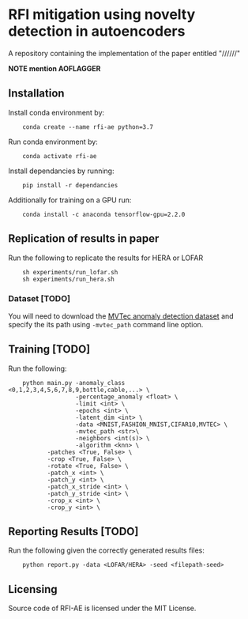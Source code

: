 # RFI mitigation using novelty detection in autoencoders
A repository containing the implementation of the paper entitled "//////"

**NOTE mention AOFLAGGER**

## Installation 
Install conda environment by:
``` 
    conda create --name rfi-ae python=3.7
``` 
Run conda environment by:
``` 
    conda activate rfi-ae 
``` 

Install dependancies by running:
``` 
    pip install -r dependancies
``` 

Additionally for training on a GPU run:
``` 
    conda install -c anaconda tensorflow-gpu=2.2.0
``` 


## Replication of results in paper 
Run the following to replicate the results for HERA or LOFAR
```
    sh experiments/run_lofar.sh
    sh experiments/run_hera.sh
```

### Dataset [TODO] 
You will need to download the [MVTec anomaly detection dataset](https://www.mvtec.com/company/research/datasets/mvtec-ad) and specify the its path using `-mvtec_path` command line option.

## Training [TODO]
Run the following: 
```
    python main.py -anomaly_class <0,1,2,3,4,5,6,7,8,9,bottle,cable,...> \
                   -percentage_anomaly <float> \
                   -limit <int> \
                   -epochs <int> \
                   -latent_dim <int> \
                   -data <MNIST,FASHION_MNIST,CIFAR10,MVTEC> \
                   -mvtec_path <str>\
                   -neighbors <int(s)> \
                   -algorithm <knn> \
		   -patches <True, False> \
		   -crop <True, False> \
		   -rotate <True, False> \
		   -patch_x <int> \    
		   -patch_y <int> \    
		   -patch_x_stride <int> \    
		   -patch_y_stride <int> \    
		   -crop_x <int> \    
		   -crop_y <int> \    
```
## Reporting Results [TODO]
Run the following given the correctly generated results files:
```
    python report.py -data <LOFAR/HERA> -seed <filepath-seed>
```

## Licensing
Source code of RFI-AE is licensed under the MIT License.
